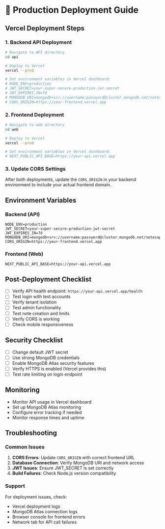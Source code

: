 # 🚀 Production Deployment Guide

## Vercel Deployment Steps

### 1. Backend API Deployment

```bash
# Navigate to API directory
cd api

# Deploy to Vercel
vercel --prod

# Set environment variables in Vercel dashboard:
# NODE_ENV=production
# JWT_SECRET=your-super-secure-production-jwt-secret
# JWT_EXPIRES_IN=7d
# MONGODB_URI=mongodb+srv://username:password@cluster.mongodb.net/notesapp
# CORS_ORIGIN=https://your-frontend.vercel.app
```

### 2. Frontend Deployment

```bash
# Navigate to web directory
cd web

# Deploy to Vercel
vercel --prod

# Set environment variables in Vercel dashboard:
# NEXT_PUBLIC_API_BASE=https://your-api.vercel.app
```

### 3. Update CORS Settings

After both deployments, update the `CORS_ORIGIN` in your backend environment to include your actual frontend domain.

## Environment Variables

### Backend (API)
```env
NODE_ENV=production
JWT_SECRET=your-super-secure-production-jwt-secret
JWT_EXPIRES_IN=7d
MONGODB_URI=mongodb+srv://username:password@cluster.mongodb.net/notesapp
CORS_ORIGIN=https://your-frontend.vercel.app
```

### Frontend (Web)
```env
NEXT_PUBLIC_API_BASE=https://your-api.vercel.app
```

## Post-Deployment Checklist

- [ ] Verify API health endpoint: `https://your-api.vercel.app/health`
- [ ] Test login with test accounts
- [ ] Verify tenant isolation
- [ ] Test admin functionality
- [ ] Test note creation and limits
- [ ] Verify CORS is working
- [ ] Check mobile responsiveness

## Security Checklist

- [ ] Change default JWT secret
- [ ] Use strong MongoDB credentials
- [ ] Enable MongoDB Atlas security features
- [ ] Verify HTTPS is enabled (Vercel provides this)
- [ ] Test rate limiting on login endpoint

## Monitoring

- Monitor API usage in Vercel dashboard
- Set up MongoDB Atlas monitoring
- Configure error tracking if needed
- Monitor response times and uptime

## Troubleshooting

### Common Issues

1. **CORS Errors**: Update `CORS_ORIGIN` with correct frontend URL
2. **Database Connection**: Verify MongoDB URI and network access
3. **JWT Issues**: Ensure JWT_SECRET is set correctly
4. **Build Failures**: Check Node.js version compatibility

### Support

For deployment issues, check:
- Vercel deployment logs
- MongoDB Atlas connection logs
- Browser console for frontend errors
- Network tab for API call failures
